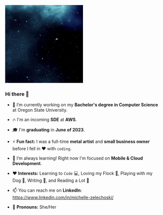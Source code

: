 <img src="https://github.com/mzrithm/mzrithm/blob/34428e1ff5096dcdb09115f6556702a70a74c48f/B.S.%20Computer%20Science.gif" width="50%" height="50%"/>

### Hi there 👋

- 🔭 I’m currently working on my **Bachelor's degree in Computer Science** at Oregon State University.

- 🔥 I'm an incoming **SDE** at **AWS**.

- 🎓 I'm **graduating** in **June of 2023**.

- ⚡ **Fun fact:** I was a full-time **metal artist** and **small business owner** before I fell in ❤️ with `coding`.

- 🌱 I’m always learning! Right now I'm focused on **Mobile & Cloud Development**.

- ❤️ **Interests:** Learning to `Code` 💻, Loving my Flock 🐓, Playing with my Dog 🐾, Writing 📝, and Reading a Lot 📘 

- 📫 You can reach me on **LinkedIn**: https://www.linkedin.com/in/michelle-zelechoski/

- 🐌 **Pronouns:** She/Her
